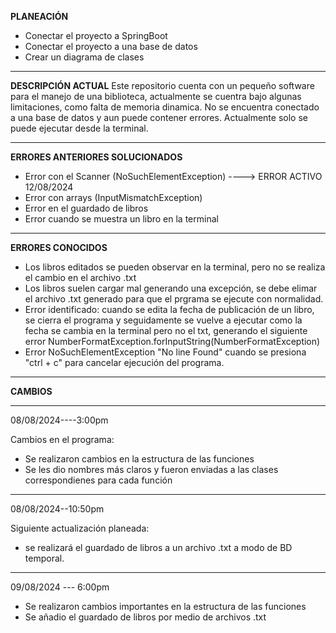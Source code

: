 
**PLANEACIÓN**
- Conectar el proyecto a SpringBoot
- Conectar el proyecto a una base de datos
- Crear un diagrama de clases

________________________________________________________________________________


**DESCRIPCIÓN ACTUAL**
Este repositorio cuenta con un pequeño software para el manejo de una biblioteca, actualmente se cuentra bajo algunas limitaciones, como falta de memoria dinamica. No se encuentra conectado a una base de datos y aun puede contener errores.
Actualmente solo se puede ejecutar desde la terminal.

_________________________________________________________________________________

**ERRORES ANTERIORES SOLUCIONADOS**
- Error con el Scanner (NoSuchElementException) ----> ERROR ACTIVO 12/08/2024
- Error con arrays (InputMismatchException)
- Error en el guardado de libros
- Error cuando se muestra un libro en la terminal

_________________________________________________________________________________

**ERRORES CONOCIDOS**
- Los libros editados se pueden observar en la terminal, pero no se realiza el cambio en el archivo .txt
- Los libros suelen cargar mal generando una excepción, se debe elimar el archivo .txt generado para que el prgrama se ejecute con normalidad.
 - Error identificado: cuando se edita la fecha de publicación de un libro, se cierra el programa y seguidamente se vuelve a ejecutar como la fecha se cambia en la terminal pero no el txt, generando el siguiente error NumberFormatException.forInputString(NumberFormatException)
- Error NoSuchElementException "No line Found" cuando se presiona "ctrl + c" para cancelar ejecución del programa.
__________________________________________________________________________________


 **CAMBIOS**
__________________________________________________________  
08/08/2024----3:00pm

Cambios en el programa: 
- Se realizaron cambios en la estructura de las funciones
- Se les dio nombres más claros y fueron enviadas a las clases correspondienes para cada función

____________________________________________________________ 
08/08/2024--10:50pm

Siguiente actualización planeada:
- se realizará el guardado de libros a un archivo .txt a modo de BD temporal.

_________________________________________________________________________________

09/08/2024 --- 6:00pm

- Se realizaron cambios importantes en la estructura de las funciones
- Se añadio el guardado de libros por medio de archivos .txt
